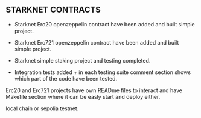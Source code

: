 ## STARKNET CONTRACTS 

- Starknet Erc20 openzeppelin contract have been added and built simple project.
- Starknet Erc721 openzeppelin contract have been added and built simple project.
- Starknet simple staking project and testing completed.

- Integration tests added + in each testing suite comment section shows which part of the code have been tested.

Erc20 and Erc721 projects have own READme files to interact and have Makefile section where it can be easly start and deploy either.

local chain or sepolia testnet.